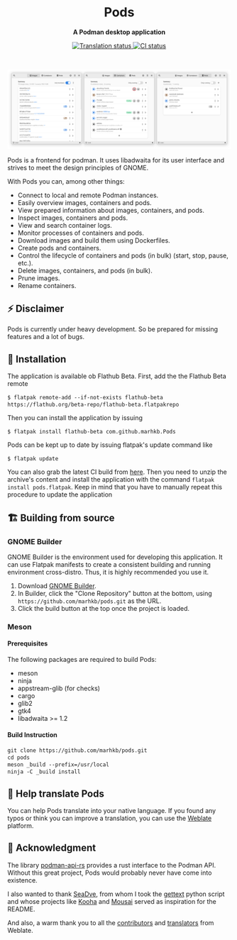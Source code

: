 <h1 align="center">
  Pods
</h1>

<p align="center"><strong>A Podman desktop application</strong></p>

<p align="center">
  <a href="https://hosted.weblate.org/engage/pods/">
    <img src="https://hosted.weblate.org/widgets/pods/-/pods/svg-badge.svg" alt="Translation status" />
  </a>
  <a href="https://github.com/marhkb/pods/actions/workflows/ci.yml">
    <img src="https://github.com/marhkb/pods/actions/workflows/ci.yml/badge.svg" alt="CI status"/>
  </a>
</p>

<br>

<p align="center">
  <img src="data/resources/screenshots/preview.png" alt="Preview"/>
</p>

Pods is a frontend for podman. It uses libadwaita for its user interface and strives to meet the design principles of GNOME.

With Pods you can, among other things:

- Connect to local and remote Podman instances.
- Easily overview images, containers and pods.
- View prepared information about images, containers, and pods.
- Inspect images, containers and pods.
- View and search container logs.
- Monitor processes of containers and pods.
- Download images and build them using Dockerfiles.
- Create pods and containers.
- Control the lifecycle of containers and pods (in bulk) (start, stop, pause, etc.).
- Delete images, containers, and pods (in bulk).
- Prune images.
- Rename containers.

## ⚡ Disclaimer

Pods is currently under heavy development. So be prepared for missing features and a lot of bugs.


## 🔌 Installation

The application is available ob Flathub Beta. First, add the the Flathub Beta remote
```shell
$ flatpak remote-add --if-not-exists flathub-beta https://flathub.org/beta-repo/flathub-beta.flatpakrepo
```
Then you can install the application by issuing
```shell
$ flatpak install flathub-beta com.github.marhkb.Pods
```
Pods can be kept up to date by issuing flatpak's update command like
```shell
$ flatpak update
```

You can also grab the latest CI build from [here](https://nightly.link/marhkb/pods/workflows/ci/main).
Then you need to unzip the archive's content and install the application with the command `flatpak install pods.flatpak`.
Keep in mind that you have to manually repeat this procedure to update the application


## 🏗️ Building from source

### GNOME Builder

GNOME Builder is the environment used for developing this application.
It can use Flatpak manifests to create a consistent building and running
environment cross-distro. Thus, it is highly recommended you use it.

1. Download [GNOME Builder](https://flathub.org/apps/details/org.gnome.Builder).
2. In Builder, click the "Clone Repository" button at the bottom, using `https://github.com/marhkb/pods.git` as the URL.
3. Click the build button at the top once the project is loaded.

### Meson

#### Prerequisites

The following packages are required to build Pods:

* meson
* ninja
* appstream-glib (for checks)
* cargo
* glib2
* gtk4
* libadwaita >= 1.2

#### Build Instruction

```shell
git clone https://github.com/marhkb/pods.git
cd pods
meson _build --prefix=/usr/local
ninja -C _build install
```


## 🙌 Help translate Pods

You can help Pods translate into your native language. If you found any typos
or think you can improve a translation, you can use the [Weblate](https://hosted.weblate.org/engage/pods/) platform.


## 💝 Acknowledgment

The library [podman-api-rs](https://github.com/vv9k/podman-api-rs) provides a rust interface to the Podman API.
Without this great project, Pods would probably never have come into existence.

I also wanted to thank [SeaDve](https://github.com/SeaDve), from whom I took the [gettext](https://github.com/SeaDve/scripts/blob/0bd6f162ec8f2b3f0a9ad12816477fed934077db/gettext_rs.py) python script and whose projects like [Kooha](https://github.com/SeaDve/Kooha) and [Mousai](https://github.com/SeaDve/Mousai) served as inspiration for the README.

And also, a warm thank you to all the [contributors](https://github.com/marhkb/pods/graphs/contributors)
and [translators](https://hosted.weblate.org/engage/pods/) from Weblate.
